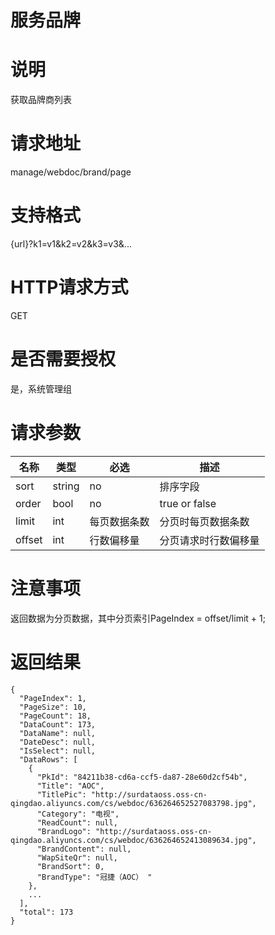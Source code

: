 # 服务品牌

# 说明

获取品牌商列表

# 请求地址

manage/webdoc/brand/page

# 支持格式

{url}?k1=v1&k2=v2&k3=v3&...

# HTTP请求方式

GET

# 是否需要授权

是，系统管理组

# 请求参数

| 名称 | 类型 | 必选 | 描述 |
| --- | --- | --- | --- |
| sort | string | no | 排序字段 |
| order | bool | no | true  or false |
| limit | int | 每页数据条数 | 分页时每页数据条数 |
| offset | int | 行数偏移量 | 分页请求时行数偏移量 |

# 注意事项

返回数据为分页数据，其中分页索引PageIndex = offset/limit + 1;

# 返回结果

```
{
  "PageIndex": 1,
  "PageSize": 10,
  "PageCount": 18,
  "DataCount": 173,
  "DataName": null,
  "DateDesc": null,
  "IsSelect": null,
  "DataRows": [
    {
      "PkId": "84211b38-cd6a-ccf5-da87-28e60d2cf54b",
      "Title": "AOC",
      "TitlePic": "http://surdataoss.oss-cn-qingdao.aliyuncs.com/cs/webdoc/636264652527083798.jpg",
      "Category": "电视",
      "ReadCount": null,
      "BrandLogo": "http://surdataoss.oss-cn-qingdao.aliyuncs.com/cs/webdoc/636264652413089634.jpg",
      "BrandContent": null,
      "WapSiteQr": null,
      "BrandSort": 0,
      "BrandType": "冠捷（AOC） "
    },
    ...
  ],
  "total": 173
}
```



